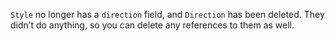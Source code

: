 `Style` no longer has a `direction` field, and `Direction` has been deleted. They didn’t do anything, so you can delete any references to them as well.
